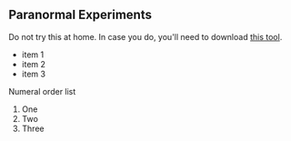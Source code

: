 ## Paranormal Experiments
Do not try this at home. In case you do, you'll need to download [this tool](https://git-scm.com/download/win). 

- item 1
- item 2
- item 3

Numeral order list
1. One
1. Two
1. Three